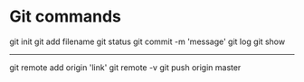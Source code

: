 # Git commands

git init
git add filename
git status
git commit -m 'message'
git log
git show

-----------------------

git remote add origin 'link'
git remote -v
git push origin master

